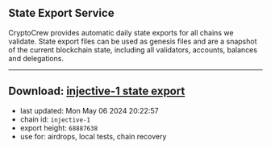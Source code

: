 ## State Export Service
CryptoCrew provides automatic daily state exports for all chains we validate. State export files can be used as genesis files and are a snapshot of the current blockchain state, including all validators, accounts, balances and delegations.

---
**Download: [injective-1 state export](https://dl-eu2.ccvalidators.com/SERVICE/injective/injective-1_export_68887638.json)**
---

- last updated: Mon May 06 2024 20:22:57
- chain id: `injective-1`
- export height: `68887638`
- use for: airdrops, local tests, chain recovery
